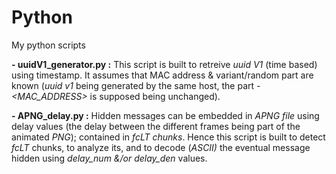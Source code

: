 # Python
My python scripts

**- uuidV1_generator.py :** This script is built to retreive _uuid V1_ (time based) using timestamp. It assumes that MAC address & variant/random part are known (_uuid v1_ being generated by the same host, the part _<VARIANT>-<MAC_ADDRESS>_ is supposed being unchanged).

**- APNG_delay.py :** Hidden messages can be embedded in _APNG file_ using delay values (the delay between the different frames being part of the animated _PNG_); contained in _fcLT chunks_. Hence this script is built to detect _fcLT_ chunks, to analyze its, and to decode (_ASCII)_ the eventual message hidden using _delay_num &/or delay_den_ values.  

